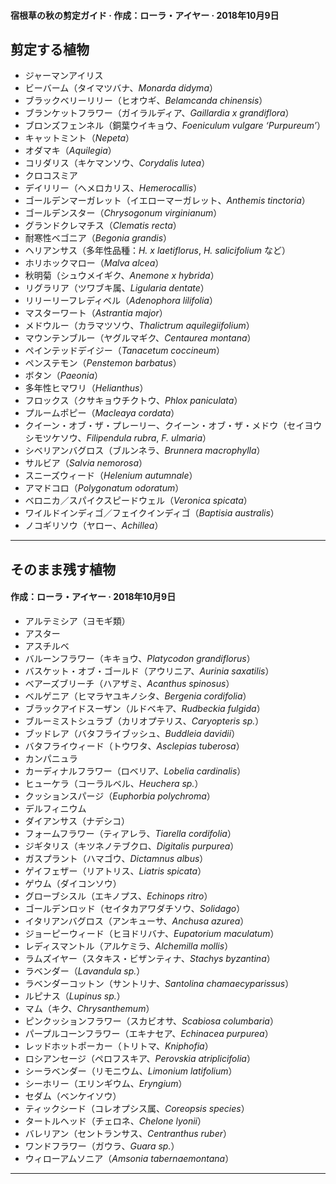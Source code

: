 #### 宿根草の秋の剪定ガイド · 作成：ローラ・アイヤー · 2018年10月9日

## 剪定する植物

- ジャーマンアイリス
- ビーバーム（タイマツバナ、*Monarda didyma*）
- ブラックベリーリリー（ヒオウギ、*Belamcanda chinensis*）
- ブランケットフラワー（ガイラルディア、*Gaillardia x grandiflora*）
- ブロンズフェンネル（銅葉ウイキョウ、*Foeniculum vulgare ‘Purpureum’*）
- キャットミント（*Nepeta*）
- オダマキ（*Aquilegia*）
- コリダリス（キケマンソウ、*Corydalis lutea*）
- クロコスミア
- デイリリー（ヘメロカリス、*Hemerocallis*）
- ゴールデンマーガレット（イエローマーガレット、*Anthemis tinctoria*）
- ゴールデンスター（*Chrysogonum virginianum*）
- グランドクレマチス（*Clematis recta*）
- 耐寒性ベゴニア（*Begonia grandis*）
- ヘリアンサス（多年性品種：*H. x laetiflorus*, *H. salicifolium* など）
- ホリホックマロー（*Malva alcea*）
- 秋明菊（シュウメイギク、*Anemone x hybrida*）
- リグラリア（ツワブキ属、*Ligularia dentate*）
- リリーリーフレディベル（*Adenophora lilifolia*）
- マスターワート（*Astrantia major*）
- メドウルー（カラマツソウ、*Thalictrum aquilegiifolium*）
- マウンテンブルー（ヤグルマギク、*Centaurea montana*）
- ペインテッドデイジー（*Tanacetum coccineum*）
- ペンステモン（*Penstemon barbatus*）
- ボタン（*Paeonia*）
- 多年性ヒマワリ（*Helianthus*）
- フロックス（クサキョウチクトウ、*Phlox paniculata*）
- プルームポピー（*Macleaya cordata*）
- クイーン・オブ・ザ・プレーリー、クイーン・オブ・ザ・メドウ（セイヨウシモツケソウ、*Filipendula rubra*, *F. ulmaria*）
- シベリアンバグロス（ブルンネラ、*Brunnera macrophylla*）
- サルビア（*Salvia nemorosa*）
- スニーズウィード（*Helenium autumnale*）
- アマドコロ（*Polygonatum odoratum*）
- ベロニカ／スパイクスピードウェル（*Veronica spicata*）
- ワイルドインディゴ／フェイクインディゴ（*Baptisia australis*）
- ノコギリソウ（ヤロー、*Achillea*）

---

## そのまま残す植物

#### 作成：ローラ・アイヤー · 2018年10月9日

- アルテミシア（ヨモギ類）
- アスター
- アスチルベ
- バルーンフラワー（キキョウ、*Platycodon grandiflorus*）
- バスケット・オブ・ゴールド（アウリニア、*Aurinia saxatilis*）
- ベアーズブリーチ（ハアザミ、*Acanthus spinosus*）
- ベルゲニア（ヒマラヤユキノシタ、*Bergenia cordifolia*）
- ブラックアイドスーザン（ルドベキア、*Rudbeckia fulgida*）
- ブルーミストシュラブ（カリオプテリス、*Caryopteris sp.*）
- ブッドレア（バタフライブッシュ、*Buddleia davidii*）
- バタフライウィード（トウワタ、*Asclepias tuberosa*）
- カンパニュラ
- カーディナルフラワー（ロベリア、*Lobelia cardinalis*）
- ヒューケラ（コーラルベル、*Heuchera sp.*）
- クッションスパージ（*Euphorbia polychroma*）
- デルフィニウム
- ダイアンサス（ナデシコ）
- フォームフラワー（ティアレラ、*Tiarella cordifolia*）
- ジギタリス（キツネノテブクロ、*Digitalis purpurea*）
- ガスプラント（ハマゴウ、*Dictamnus albus*）
- ゲイフェザー（リアトリス、*Liatris spicata*）
- ゲウム（ダイコンソウ）
- グローブシスル（エキノプス、*Echinops ritro*）
- ゴールデンロッド（セイタカアワダチソウ、*Solidago*）
- イタリアンバグロス（アンキューサ、*Anchusa azurea*）
- ジョーピーウィード（ヒヨドリバナ、*Eupatorium maculatum*）
- レディスマントル（アルケミラ、*Alchemilla mollis*）
- ラムズイヤー（スタキス・ビザンティナ、*Stachys byzantina*）
- ラベンダー（*Lavandula sp.*）
- ラベンダーコットン（サントリナ、*Santolina chamaecyparissus*）
- ルピナス（*Lupinus sp.*）
- マム（キク、*Chrysanthemum*）
- ピンクッションフラワー（スカビオサ、*Scabiosa columbaria*）
- パープルコーンフラワー（エキナセア、*Echinacea purpurea*）
- レッドホットポーカー（トリトマ、*Kniphofia*）
- ロシアンセージ（ペロフスキア、*Perovskia atriplicifolia*）
- シーラベンダー（リモニウム、*Limonium latifolium*）
- シーホリー（エリンギウム、*Eryngium*）
- セダム（ベンケイソウ）
- ティックシード（コレオプシス属、*Coreopsis species*）
- タートルヘッド（チェロネ、*Chelone lyonii*）
- バレリアン（セントランサス、*Centranthus ruber*）
- ワンドフラワー（ガウラ、*Guara sp.*）
- ウィローアムソニア（*Amsonia tabernaemontana*）
---
